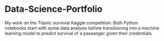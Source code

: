 # Data-Science-Portfolio
My work on the Titanic survivial Kaggle competition. Both Python notebooks start with some data analysis before transitioning into a machine learning model to predict survival of a passenger given their credentials.
